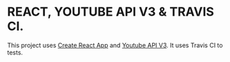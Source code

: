 # REACT, YOUTUBE API V3 & TRAVIS CI.

This project uses [Create React App](https://github.com/facebookincubator/create-react-app) and [Youtube API V3](https://developers.google.com/youtube/v3/). It uses Travis CI to tests.
